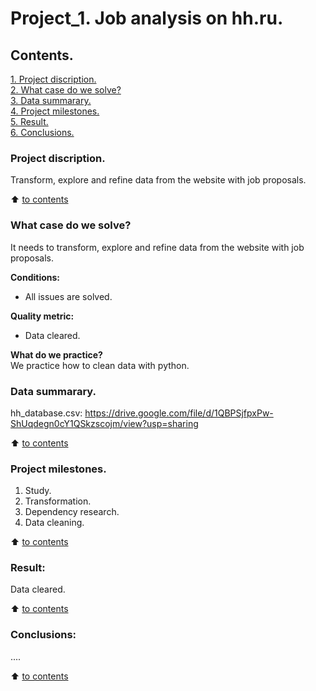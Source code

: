 # Project_1. Job analysis on hh.ru.

## Contents. 
[1. Project discription.](https://github.com/maxix63/sf_data_science/blob/main/Project_1/README.md#project-discription)  
[2. What case do we solve?](https://github.com/maxix63/sf_data_science/blob/main/Project_1/README.md#what-case-do-we-solve)  
[3. Data summarary.](https://github.com/maxix63/sf_data_science/blob/main/Project_1/README.md#data-summarary)  
[4. Project milestones.](https://github.com/maxix63/sf_data_science/blob/main/Project_1/README.md#project-milestones)  
[5. Result.](https://github.com/maxix63/sf_data_science/blob/main/Project_1/README.md#result)    
[6. Conclusions.](https://github.com/maxix63/sf_data_science/blob/main/Project_1/README.md#conclusions) 

### Project discription.   
Transform, explore and refine data from the website with job proposals.

:arrow_up: [to contents](https://github.com/maxix63/sf_data_science/blob/main/Project_1/README.md#contents)


### What case do we solve?    
It needs to transform, explore and refine data from the website with job proposals.

**Conditions:**  
- All issues are solved.

**Quality metric:**     
- Data cleared.

**What do we practice?**     
We practice how to clean data with python.


### Data summarary.
hh_database.csv: https://drive.google.com/file/d/1QBPSjfpxPw-ShUqdegn0cY1QSkzscojm/view?usp=sharing
  
:arrow_up: [to contents](https://github.com/maxix63/sf_data_science/blob/main/Project_1/README.md#contents)


### Project milestones.  
1. Study.
2. Transformation.
3. Dependency research.
4. Data cleaning.

:arrow_up: [to contents](https://github.com/maxix63/sf_data_science/blob/main/Project_1/README.md#contents)


### Result:  
Data cleared.

:arrow_up: [to contents](https://github.com/maxix63/sf_data_science/blob/main/Project_1/README.md#contents)


### Conclusions:  
....

:arrow_up: [to contents](https://github.com/maxix63/sf_data_science/blob/main/Project_1/README.md#contents)
